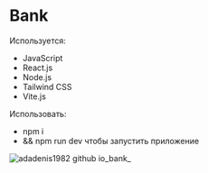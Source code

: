 # Bank

Используется:

* JavaScript
* React.js
* Node.js
* Tailwind CSS
* Vite.js

Использовать:

* npm i
* && npm run dev чтобы запустить приложение


![adadenis1982 github io_bank_](https://user-images.githubusercontent.com/72496042/187155570-8cdfc995-c79c-48ff-8f78-f269e12a172f.png)
